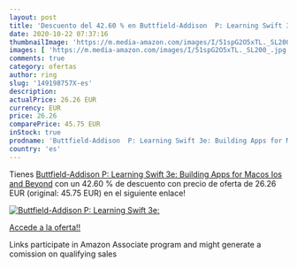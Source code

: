 ```yaml
---
layout: post
title: 'Descuento del 42.60 % en Buttfield-Addison  P: Learning Swift 3e:'
date: 2020-10-22 07:37:16
thumbnailImage: 'https://m.media-amazon.com/images/I/51spG2O5xTL._SL200_.jpg'
images: [ 'https://m.media-amazon.com/images/I/51spG2O5xTL._SL200_.jpg' ]
comments: true
category: ofertas
author: ring
slug: '149198757X-es'
description:
actualPrice: 26.26 EUR
currency: EUR
price: 26.26
comparePrice: 45.75 EUR
inStock: true
prodname: 'Buttfield-Addison  P: Learning Swift 3e: Building Apps for Macos  Ios  and Beyond'
country: 'es'
---
```


Tienes [Buttfield-Addison  P: Learning Swift 3e: Building Apps for Macos  Ios  and Beyond](https://www.amazon.es/dp/149198757X/?tag=tolees-21) con un 42.60 % de descuento con precio de oferta de 26.26 EUR (original: 45.75 EUR) en el siguiente enlace!

[![Buttfield-Addison  P: Learning Swift 3e:](https://m.media-amazon.com/images/I/51spG2O5xTL._SL200_.jpg)](https://www.amazon.es/dp/149198757X/?tag=tolees-21)

[Accede a la oferta!!](https://www.amazon.es/dp/149198757X/?tag=tolees-21)

Links participate in Amazon Associate program and might generate a comission on qualifying sales


